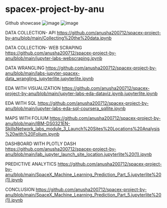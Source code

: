 # spacex-project-by-anu
Github showcase
![image](https://github.com/anusha200712/spacex-project-by-anu/assets/124539819/ca02593d-b74e-4c68-9592-18e46d530716)
![image](https://github.com/anusha200712/spacex-project-by-anu/assets/124539819/91f0e57c-1f62-4345-b095-7c50db58ff90)

DATA COLLECTION- API https://github.com/anusha200712/spacex-project-by-anu/blob/main/Collecting%20the%20data.ipynb

DATA COLLECTION- WEB SCRAPING  https://github.com/anusha200712/spacex-project-by-anu/blob/main/jupyter-labs-webscraping.ipynb

DATA WRANGLING  https://github.com/anusha200712/spacex-project-by-anu/blob/main/labs-jupyter-spacex-data_wrangling_jupyterlite.jupyterlite.ipynb

EDA WITH VISUALIZATION    https://github.com/anusha200712/spacex-project-by-anu/blob/main/jupyter-labs-eda-dataviz.ipynb.jupyterlite.ipynb

EDA WITH SQL     https://github.com/anusha200712/spacex-project-by-anu/blob/main/jupyter-labs-eda-sql-coursera_sqllite.ipynb

MAPS WITH FOLIUM   https://github.com/anusha200712/spacex-project-by-anu/blob/main/IBM-DS0321EN-SkillsNetwork_labs_module_3_Launch%20Sites%20Locations%20Analysis%20with%20Folium.ipynb

DASHBOARD WITH PLOTLY DASH  https://github.com/anusha200712/spacex-project-by-anu/blob/main/lab_jupyter_launch_site_location.jupyterlite%20(1).ipynb

PREDICTIVE ANALYTICS        https://github.com/anusha200712/spacex-project-by-anu/blob/main/SpaceX_Machine_Learning_Prediction_Part_5.jupyterlite%20(1).ipynb

CONCLUSION   https://github.com/anusha200712/spacex-project-by-anu/blob/main/SpaceX_Machine_Learning_Prediction_Part_5.jupyterlite%20(1).ipynb
